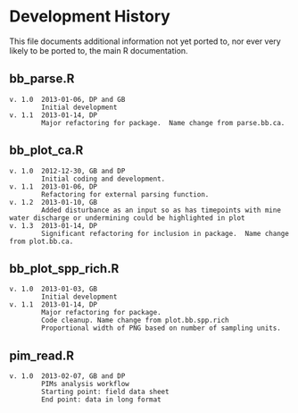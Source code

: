 # Development History

This file documents additional information not yet ported to, nor ever very likely to be ported to, the main R documentation.   


## bb_parse.R
```
v. 1.0 	2013-01-06, DP and GB
		Initial development
v. 1.1	2013-01-14, DP
		Major refactoring for package.  Name change from parse.bb.ca.
```

## bb_plot_ca.R
```
v. 1.0	2012-12-30, GB and DP 
		Initial coding and development.
v. 1.1	2013-01-06, DP
		Refactoring for external parsing function.
v. 1.2	2013-01-10, GB
		Added disturbance as an input so as has timepoints with mine water discharge or undermining could be highlighted in plot
v. 1.3	2013-01-14, DP
		Significant refactoring for inclusion in package.  Name change from plot.bb.ca.
```

## bb_plot_spp_rich.R
```
v. 1.0 	2013-01-03, GB
		Initial development
v. 1.1	2013-01-14, DP
		Major refactoring for package.  
		Code cleanup. Name change from plot.bb.spp.rich
		Proportional width of PNG based on number of sampling units.
```

## pim_read.R
```
v. 1.0	2013-02-07, GB and DP
		PIMs analysis workflow 
		Starting point: field data sheet
		End point: data in long format
```

